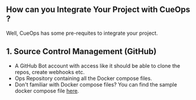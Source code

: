 ## How can you Integrate Your Project with CueOps ?

Well, CueOps has some pre-requites to integrate your project.

## 1. Source Control Management (GitHub)
   - A GitHub Bot account with access like it should be able to clone the repos, create webhooks etc.
   - Ops Repository containing all the Docker compose files.
   - Don't familiar with Docker compose files? You can find the sample docker compose file [here](./docker-compose.yml).
   
   

